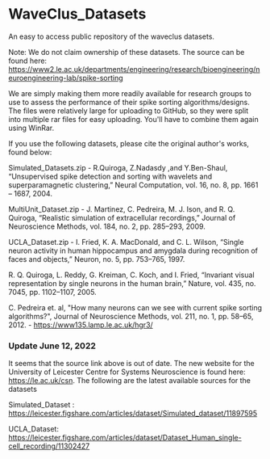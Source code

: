 # WaveClus_Datasets
An easy to access public repository of the waveclus datasets.

Note: We do not claim ownership of these datasets. The source can be found here: https://www2.le.ac.uk/departments/engineering/research/bioengineering/neuroengineering-lab/spike-sorting


We are simply making them more readily available for research groups to use to assess the performance of their spike sorting algorithms/designs.
The files were relatively large for uploading to GitHub, so they were split into multiple rar files for easy uploading. You'll have to combine them again using WinRar.

If you use the following datasets, please cite the original author's works, found below:

Simulated_Datasets.zip -  R.Quiroga, Z.Nadasdy ,and Y.Ben-Shaul, “Unsupervised spike detection and sorting with wavelets and superparamagnetic clustering,” Neural Computation, vol. 16, no. 8, pp. 1661 – 1687, 2004.

MultiUnit_Dataset.zip - J. Martinez, C. Pedreira, M. J. Ison, and R. Q. Quiroga, “Realistic simulation of extracellular recordings,” Journal of Neuroscience Methods, vol. 184, no. 2, pp. 285–293, 2009.

UCLA_Dataset.zip - I. Fried, K. A. MacDonald, and C. L. Wilson, “Single neuron activity in human hippocampus and amygdala during recognition of faces and objects,” Neuron, no. 5, pp. 753–765, 1997.

R. Q. Quiroga, L. Reddy, G. Kreiman, C. Koch, and I. Fried, “Invariant visual representation by single neurons in the human brain,” Nature, vol. 435, no. 7045, pp. 1102–1107, 2005.

C. Pedreira et. al, "How many neurons can we see with current spike sorting algorithms?", Journal of Neuroscience Methods, vol. 211, no. 1, pp. 58–65, 2012. - https://www135.lamp.le.ac.uk/hgr3/

### Update June 12, 2022
It seems that the source link above is out of date. The new website for the University of Leicester Centre for Systems Neuroscience is found here: https://le.ac.uk/csn. The following are the latest available sources for the datasets

Simulated_Dataset : https://leicester.figshare.com/articles/dataset/Simulated_dataset/11897595

UCLA_Dataset: https://leicester.figshare.com/articles/dataset/Dataset_Human_single-cell_recording/11302427
